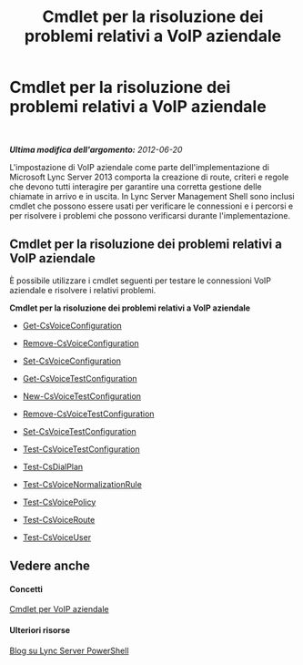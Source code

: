 ﻿---
title: Cmdlet per la risoluzione dei problemi relativi a VoIP aziendale
TOCTitle: Cmdlet per la risoluzione dei problemi relativi a VoIP aziendale
ms:assetid: 28ec32d2-6d1e-40e6-b2a8-065803288e8b
ms:mtpsurl: https://technet.microsoft.com/it-it/library/Gg415638(v=OCS.15)
ms:contentKeyID: 49299997
ms.date: 08/24/2015
mtps_version: v=OCS.15
ms.translationtype: HT
---

# Cmdlet per la risoluzione dei problemi relativi a VoIP aziendale

 

_**Ultima modifica dell'argomento:** 2012-06-20_

L'impostazione di VoIP aziendale come parte dell'implementazione di Microsoft Lync Server 2013 comporta la creazione di route, criteri e regole che devono tutti interagire per garantire una corretta gestione delle chiamate in arrivo e in uscita. In Lync Server Management Shell sono inclusi cmdlet che possono essere usati per verificare le connessioni e i percorsi e per risolvere i problemi che possono verificarsi durante l'implementazione.

## Cmdlet per la risoluzione dei problemi relativi a VoIP aziendale

È possibile utilizzare i cmdlet seguenti per testare le connessioni VoIP aziendale e risolvere i relativi problemi.

**Cmdlet per la risoluzione dei problemi relativi a VoIP aziendale**

  -   
    [Get-CsVoiceConfiguration](get-csvoiceconfiguration.md)

  -   
    [Remove-CsVoiceConfiguration](remove-csvoiceconfiguration.md)

  -   
    [Set-CsVoiceConfiguration](set-csvoiceconfiguration.md)

  -   
    [Get-CsVoiceTestConfiguration](get-csvoicetestconfiguration.md)

  -   
    [New-CsVoiceTestConfiguration](new-csvoicetestconfiguration.md)

  -   
    [Remove-CsVoiceTestConfiguration](remove-csvoicetestconfiguration.md)

  -   
    [Set-CsVoiceTestConfiguration](set-csvoicetestconfiguration.md)

  -   
    [Test-CsVoiceTestConfiguration](test-csvoicetestconfiguration.md)

  -   
    [Test-CsDialPlan](test-csdialplan.md)

  -   
    [Test-CsVoiceNormalizationRule](test-csvoicenormalizationrule.md)

  -   
    [Test-CsVoicePolicy](test-csvoicepolicy.md)

  -   
    [Test-CsVoiceRoute](test-csvoiceroute.md)

  -   
    [Test-CsVoiceUser](test-csvoiceuser.md)

## Vedere anche

#### Concetti

[Cmdlet per VoIP aziendale](lync-server-2013-enterprise-voice-cmdlets.md)  

#### Ulteriori risorse

[Blog su Lync Server PowerShell](http://go.microsoft.com/fwlink/?linkid=203150%26clcid=0x410)

